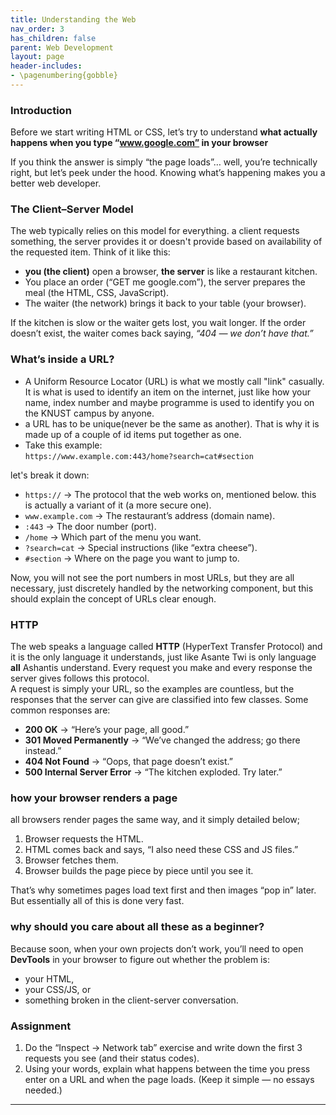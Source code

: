```yaml
---
title: Understanding the Web
nav_order: 3
has_children: false
parent: Web Development
layout: page
header-includes:
- \pagenumbering{gobble}
---
```


### Introduction
Before we start writing HTML or CSS, let’s try to understand **what actually happens when you type “www.google.com” in your browser**  

If you think the answer is simply “the page loads”… well, you’re technically right, but let’s peek under the hood. Knowing what’s happening makes you a better web developer.  

### The Client–Server Model
The web typically relies on this model for everything. a client requests something, the server provides it or doesn't provide based on availability of the requested item.
Think of it like this:  
- **you (the client)** open a browser, **the server** is like a restaurant kitchen.
- You place an order (“GET me google.com”), the server prepares the meal (the HTML, CSS, JavaScript).  
- The waiter (the network) brings it back to your table (your browser).  

If the kitchen is slow or the waiter gets lost, you wait longer. If the order doesn’t exist, the waiter comes back saying, *“404 — we don’t have that.”*  

### What’s inside a URL?
- A Uniform Resource Locator (URL) is what we mostly call "link" casually. It is what is used to identify an item on the internet, just like how your name, index number and maybe programme is used to identify you on the KNUST campus by anyone.
- a URL has to be unique(never be the same as another). That is why it is made up of a couple of id items put together as one.
- Take this example:  
`https://www.example.com:443/home?search=cat#section`  

let's break it down:  
- `https://` → The protocol that the web works on, mentioned below. this is actually a variant of it (a more secure one).  
- `www.example.com` → The restaurant’s address (domain name).  
- `:443` → The door number (port).  
- `/home` → Which part of the menu you want.  
- `?search=cat` → Special instructions (like “extra cheese”).  
- `#section` → Where on the page you want to jump to.  

Now, you will not see the port numbers in most URLs, but they are all necessary, just discretely handled by the networking component, but this should explain the concept of URLs clear enough.

### HTTP
The web speaks a language called **HTTP** (HyperText Transfer Protocol) and it is the only language it understands, just like Asante Twi is only language **all** Ashantis understand. Every request you make and every response the server gives follows this protocol.  
A request is simply your URL, so the examples are countless, but the responses that the server can give are classified into few classes.
Some common responses are:  
- **200 OK** → “Here’s your page, all good.”  
- **301 Moved Permanently** → “We’ve changed the address; go there instead.”  
- **404 Not Found** → “Oops, that page doesn’t exist.”  
- **500 Internal Server Error** → “The kitchen exploded. Try later.”  

### how your browser renders a page
all browsers render pages the same way, and it simply detailed below;
1. Browser requests the HTML.  
2. HTML comes back and says, “I also need these CSS and JS files.”  
3. Browser fetches them.  
4. Browser builds the page piece by piece until you see it.  

That’s why sometimes pages load text first and then images “pop in” later.  But essentially all of this is done very fast.

### why should you care about all these as a beginner?
Because soon, when your own projects don’t work, you’ll need to open **DevTools** in your browser to figure out whether the problem is:  
- your HTML,  
- your CSS/JS, or  
- something broken in the client-server conversation.  


### Assignment
1. Do the “Inspect → Network tab” exercise and write down the first 3 requests you see (and their status codes).  
2. Using your words, explain what happens between the time you press enter on a URL and when the page loads. (Keep it simple — no essays needed.)  

---
